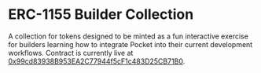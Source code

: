 # ERC-1155 Builder Collection

A collection for tokens designed to be minted as a fun interactive exercise for
builders learning how to integrate Pocket into their current development workflows.
Contract is currently live at [0x99cd83938B953EA2C77944f5cF1c483D25CB71B0](https://etherscan.io/address/0x99cd83938b953ea2c77944f5cf1c483d25cb71b0).
